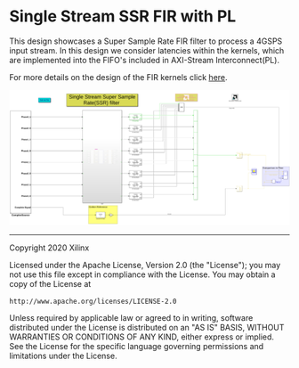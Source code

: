 # Single Stream SSR FIR with PL
This design showcases a Super Sample Rate FIR filter to process a 4GSPS input stream. In this design we consider latencies within the kernels, which are implemented into the FIFO's included in AXI-Stream Interconnect(PL).

For more details on the design of the FIR kernels click [here](https://github.com/Xilinx/Vitis-Tutorials/blob/master/AI_Engine_Development/Design_Tutorials/02-super_sampling_rate_fir/SingleStreamSSR). 


<img src="images/SingleStreamSSR_withPL.PNG" alt="Single Stream SSR with PL" width="800">

------------
Copyright 2020 Xilinx

Licensed under the Apache License, Version 2.0 (the "License");
you may not use this file except in compliance with the License.
You may obtain a copy of the License at

    http://www.apache.org/licenses/LICENSE-2.0

Unless required by applicable law or agreed to in writing, software
distributed under the License is distributed on an "AS IS" BASIS,
WITHOUT WARRANTIES OR CONDITIONS OF ANY KIND, either express or implied.
See the License for the specific language governing permissions and
limitations under the License.
